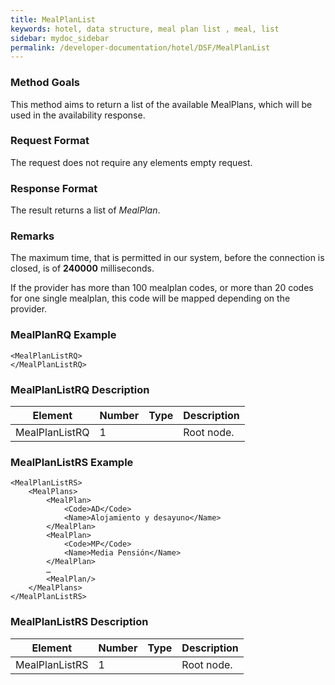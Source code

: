 ```yaml
---
title: MealPlanList
keywords: hotel, data structure, meal plan list , meal, list
sidebar: mydoc_sidebar
permalink: /developer-documentation/hotel/DSF/MealPlanList
---
```




### Method Goals


This method aims to return a list of the available MealPlans, which will
be used in the availability response.



### Request Format


The request does not require any elements empty request.



### Response Format


The result returns a list of *MealPlan*.



### Remarks


The maximum time, that is permitted in our system, before the connection
is closed, is of **240000** milliseconds.

If the provider has more than 100 mealplan codes, or more than 20 codes
for one single mealplan, this code will be mapped depending on the
provider.



### MealPlanRQ Example




    <MealPlanListRQ>
    </MealPlanListRQ>



### MealPlanListRQ Description




| **Element**		| **Number** | **Type** | **Description**		|
| --------------------- | ---------- | -------- | ----------------------------- |
| MealPlanListRQ	| 1          |		| Root node.			|



### MealPlanListRS Example


    <MealPlanListRS>
        <MealPlans>
            <MealPlan>
                <Code>AD</Code>
                <Name>Alojamiento y desayuno</Name>
            </MealPlan>
            <MealPlan>
                <Code>MP</Code>
                <Name>Media Pensión</Name>
            </MealPlan>
            …
            <MealPlan/>
        </MealPlans>
    </MealPlanListRS>



### MealPlanListRS Description




| **Element**		| **Number** | **Type** | **Description**	|
| --------------------- | ---------- | -------- | --------------------- |
| MealPlanListRS	| 1          |		| Root node.		|
                       

